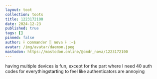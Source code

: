 ```yaml
---
layout: toot
collection: toots
title: 1223172100
date: 2024-12-23
published: true
tags: []
pinned: false
author: ⸸ commander ░ nova ⸸ :~$
avatar: /img/avatar/daemon.jpeg
mastodon: https://mastodon.online/@cmdr_nova/1223172100
---
```


having multiple devices is fun, except for the part where I need 40 auth codes for everythingstarting to feel like authenticators are annoying
